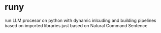 # runy
run LLM procesor on python with dynamic inlcuding and building  pipelines based on imported libraries just based on Natural Command Sentence
